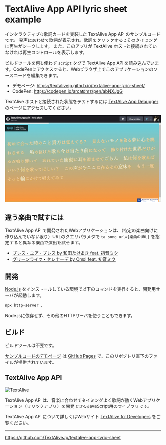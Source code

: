 # TextAlive App API lyric sheet example

インタラクティブな歌詞カードを実装した TextAlive App API のサンプルコードです。
発声にあわせて歌詞が表示され、歌詞をクリックするとそのタイミングに再生がシークします。
また、このアプリが TextAlive ホストと接続されていなければ再生コントロールを表示します。

ビルドツールを何も使わず `script` タグで TextAlive App API を読み込んでいます。CodePenにアクセスすると、Webブラウザ上でこのアプリケーションのソースコードを編集できます。

- デモページ: https://textalivejp.github.io/textalive-app-lyric-sheet/
- CodePen: https://codepen.io/arcatdmz/pen/abNXJgG

TextAlive ホストと接続された状態をテストするには [TextAlive App Debugger](https://developer.textalive.jp/app/run/?ta_app_url=https%3A%2F%2Ftextalivejp.github.io%2Ftextalive-app-lyric-sheet%2F&ta_song_url=https%3A%2F%2Fwww.youtube.com%2Fwatch%3Fv%3DygY2qObZv24) のページにアクセスしてください。

![sample](screenshots/textalive-app-lyric-sheet.gif)

## 違う楽曲で試すには

TextAlive App API で開発されたWebアプリケーションは、（特定の楽曲向けに作り込んでいない限り）URLのクエリパラメタで `ta_song_url={楽曲のURL}` を指定すると異なる楽曲で演出を試せます。

- [ブレス・ユア・ブレス by 和田たけあき feat. 初音ミク](https://textalivejp.github.io/textalive-app-lyric-sheet/?ta_song_url=https%3A%2F%2Fwww.youtube.com%2Fwatch%3Fv%3Da-Nf3QUFkOU)
- [グリーンライツ・セレナーデ by Omoi feat. 初音ミク](https://textalivejp.github.io/textalive-app-lyric-sheet/?ta_song_url=https%3A%2F%2Fwww.youtube.com%2Fwatch%3Fv%3DXSLhsjepelI)

## 開発

[Node.js](https://nodejs.org/) をインストールしている環境で以下のコマンドを実行すると、開発用サーバが起動します。

```sh
npx http-server .
```

Node.jsに依存せず、その他のHTTPサーバを使うこともできます。

## ビルド

ビルドツールは不要です。

[サンプルコードのデモページ](https://textalivejp.github.io/textalive-app-lyric-sheet/) は [GitHub Pages](https://pages.github.com/) で、このリポジトリ直下のファイルが提供されています。

## TextAlive App API

![TextAlive](https://i.gyazo.com/thumb/1000/5301e6f642d255c5cfff98e049b6d1f3-png.png)

TextAlive App API は、音楽に合わせてタイミングよく歌詞が動くWebアプリケーション（リリックアプリ）を開発できるJavaScript用のライブラリです。

TextAlive App API について詳しくはWebサイト [TextAlive for Developers](https://developer.textalive.jp/) をご覧ください。

---
https://github.com/TextAliveJp/textalive-app-lyric-sheet
